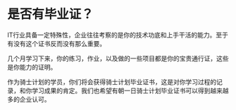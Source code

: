 # 是否有毕业证？

IT行业具备一定特殊性，企业往往考察的是你的技术功底和上手干活的能力。至于有没有这个证书反而没有那么重要。

几个月学习下来，你的练习，作业，以及做的一些项目都是你的宝贵通行证，这些是你能力的证明。

作为骑士计划的学员，你们将会获得骑士计划毕业证书，这是对你学习过程的记录，和你学习成果的肯定。我们也希望有朝一日骑士计划毕业证书可以得到越来越多的企业认可。

